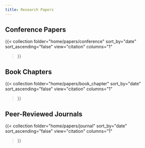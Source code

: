 ```yaml
---
title: Research Papers
---
```


## Conference Papers

{{< collection
    folder="home/papers/conference"
    sort_by="date"
    sort_ascending="false"
    view="citation"
    columns="1"
>}}

## Book Chapters

{{< collection
    folder="home/papers/book_chapter"
    sort_by="date"
    sort_ascending="false"
    view="citation"
    columns="1"
>}}

## Peer-Reviewed Journals

{{< collection
    folder="home/papers/journal"
    sort_by="date"
    sort_ascending="false"
    view="citation"
    columns="1"
>}}
